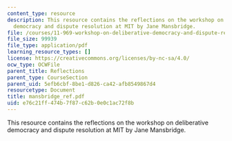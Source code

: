 ```yaml
---
content_type: resource
description: This resource contains the reflections on the workshop on deliberative
  democracy and dispute resolution at MIT by Jane Mansbridge.
file: /courses/11-969-workshop-on-deliberative-democracy-and-dispute-resolution-summer-2005/e76c21ff474b7f87c62b0e0c1ac72f8b_mansbridge_ref.pdf
file_size: 99939
file_type: application/pdf
learning_resource_types: []
license: https://creativecommons.org/licenses/by-nc-sa/4.0/
ocw_type: OCWFile
parent_title: Reflections
parent_type: CourseSection
parent_uid: 5efb6cbf-8be1-d826-ca42-afb8549867d4
resourcetype: Document
title: mansbridge_ref.pdf
uid: e76c21ff-474b-7f87-c62b-0e0c1ac72f8b
---
```

This resource contains the reflections on the workshop on deliberative democracy and dispute resolution at MIT by Jane Mansbridge.